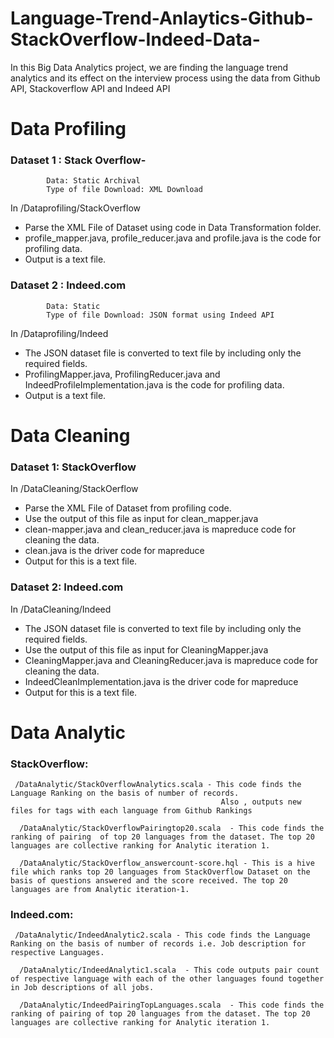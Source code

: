 # Language-Trend-Anlaytics-Github-StackOverflow-Indeed-Data-
In this Big Data Analytics project, we are finding the language trend analytics and its effect on the interview process using the data from Github API, Stackoverflow API and Indeed API

# Data Profiling
### Dataset 1 :  Stack Overflow-
            
            Data: Static Archival
            Type of file Download: XML Download

In /Dataprofiling/StackOverflow  
* Parse the XML File of Dataset using code in Data Transformation folder.
* profile_mapper.java, profile_reducer.java and profile.java is the code for profiling data.
* Output is a text file.

### Dataset 2 : Indeed.com
            
            Data: Static
            Type of file Download: JSON format using Indeed API
            
In /Dataprofiling/Indeed  
* The JSON dataset file is converted to text file by including only the required fields.
* ProfilingMapper.java, ProfilingReducer.java and IndeedProfileImplementation.java is the code for profiling data.
* Output is a text file.

# Data Cleaning
### Dataset 1: StackOverflow

In /DataCleaning/StackOerflow
*  Parse the XML File of Dataset from profiling code.
*  Use the output of this file as input for clean_mapper.java
*  clean-mapper.java and clean_reducer.java is mapreduce code for cleaning the data.
*  clean.java is the driver code for mapreduce
*  Output for this is a text file.

### Dataset 2: Indeed.com

In /DataCleaning/Indeed
*  The JSON dataset file is converted to text file by including only the required fields.
*  Use the output of this file as input for CleaningMapper.java
*  CleaningMapper.java and CleaningReducer.java is mapreduce code for cleaning the data.
*  IndeedCleanImplementation.java is the driver code for mapreduce
*  Output for this is a text file.

# Data Analytic
### StackOverflow: 
     
     /DataAnalytic/StackOverflowAnalytics.scala - This code finds the Language Ranking on the basis of number of records.
                                                   Also , outputs new files for tags with each language from Github Rankings
                                                   
      /DataAnalytic/StackOverflowPairingtop20.scala  - This code finds the ranking of pairing  of top 20 languages from the dataset. The top 20 languages are collective ranking for Analytic iteration 1.
      
      /DataAnalytic/StackOverflow_answercount-score.hql - This is a hive file which ranks top 20 languages from StackOverflow Dataset on the basis of questions answered and the score received. The top 20 languages are from Analytic iteration-1.
      
### Indeed.com: 
     
     /DataAnalytic/IndeedAnalytic2.scala - This code finds the Language Ranking on the basis of number of records i.e. Job description for respective Languages.
                                                   
      /DataAnalytic/IndeedAnalytic1.scala  - This code outputs pair count of respective language with each of the other languages found together in Job descriptions of all jobs.
      
      /DataAnalytic/IndeedPairingTopLanguages.scala  - This code finds the ranking of pairing of top 20 languages from the dataset. The top 20 languages are collective ranking for Analytic iteration 1.
      
